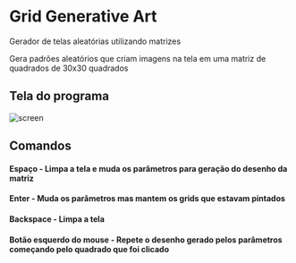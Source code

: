 # Grid Generative Art

Gerador de telas aleatórias utilizando matrizes

Gera padrões aleatórios que criam imagens na tela em uma matriz de quadrados de 30x30 quadrados

## Tela do programa

![screen](https://user-images.githubusercontent.com/30506992/172220428-9e3a8aa8-5414-4ed5-83a9-3047d3cf1596.png)

## Comandos

#### Espaço - Limpa a tela e muda os parâmetros para geração do desenho da matriz <br/>
#### Enter - Muda os parâmetros mas mantem os grids que estavam pintados <br/>
#### Backspace - Limpa a tela <br/>
#### Botão esquerdo do mouse - Repete o desenho gerado pelos parâmetros começando pelo quadrado que foi clicado
